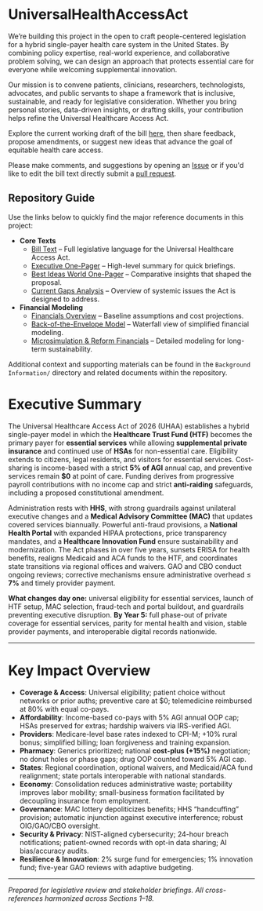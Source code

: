 # UniversalHealthAccessAct
We’re building this project in the open to craft people-centered legislation for a hybrid single-payer health care system in the United States. By combining policy expertise, real-world experience, and collaborative problem solving, we can design an approach that protects essential care for everyone while welcoming supplemental innovation.

Our mission is to convene patients, clinicians, researchers, technologists, advocates, and public servants to shape a framework that is inclusive, sustainable, and ready for legislative consideration. Whether you bring personal stories, data-driven insights, or drafting skills, your contribution helps refine the Universal Healthcare Access Act.

Explore the current working draft of the bill [here](https://github.com/erikpt/UniversalHealthAccessAct/blob/main/Bill_Text.md), then share feedback, propose amendments, or suggest new ideas that advance the goal of equitable health care access.

Please make comments, and suggestions by opening an [Issue](https://github.com/erikpt/UniversalHealthAccessAct/issues) or if you'd like to edit the bill text directly submit a [pull request](https://docs.github.com/en/pull-requests/collaborating-with-pull-requests/proposing-changes-to-your-work-with-pull-requests/about-pull-requests).

## Repository Guide

Use the links below to quickly find the major reference documents in this project:

* **Core Texts**
  * [Bill Text](Bill_Text.md) – Full legislative language for the Universal Healthcare Access Act.
  * [Executive One-Pager](UHAA_One_Pager.md) – High-level summary for quick briefings.
  * [Best Ideas World One-Pager](UHAA_Best_Ideas_World_OnePager.md) – Comparative insights that shaped the proposal.
  * [Current Gaps Analysis](Current_Gaps.md) – Overview of systemic issues the Act is designed to address.
* **Financial Modeling**
  * [Financials Overview](Financial%20Modeling/Financials.md) – Baseline assumptions and cost projections.
  * [Back-of-the-Envelope Model](Financial%20Modeling/UHAA_BOTE_updated_with_waterfall.md) – Waterfall view of simplified financial modeling.
  * [Microsimulation & Reform Financials](Financial%20Modeling/UHAA_microsim_and_reform_financials.md) – Detailed modeling for long-term sustainability.

Additional context and supporting materials can be found in the `Background Information/` directory and related documents within the repository.



# Executive Summary

The Universal Healthcare Access Act of 2026 (UHAA) establishes a hybrid single-payer model in which the **Healthcare Trust Fund (HTF)** becomes the primary payer for **essential services** while allowing **supplemental private insurance** and continued use of **HSAs** for non-essential care. Eligibility extends to citizens, legal residents, and visitors for essential services. Cost-sharing is income-based with a strict **5% of AGI** annual cap, and preventive services remain **$0** at point of care. Funding derives from progressive payroll contributions with no income cap and strict **anti-raiding** safeguards, including a proposed constitutional amendment.

Administration rests with **HHS**, with strong guardrails against unilateral executive changes and a **Medical Advisory Committee (MAC)** that updates covered services biannually. Powerful anti-fraud provisions, a **National Health Portal** with expanded HIPAA protections, price transparency mandates, and a **Healthcare Innovation Fund** ensure sustainability and modernization. The Act phases in over five years, sunsets ERISA for health benefits, realigns Medicaid and ACA funds to the HTF, and coordinates state transitions via regional offices and waivers. GAO and CBO conduct ongoing reviews; corrective mechanisms ensure administrative overhead ≤ **7%** and timely provider payment.

**What changes day one:** universal eligibility for essential services, launch of HTF setup, MAC selection, fraud-tech and portal buildout, and guardrails preventing executive disruption. **By Year 5:** full phase-out of private coverage for essential services, parity for mental health and vision, stable provider payments, and interoperable digital records nationwide.

---

# Key Impact Overview

* **Coverage & Access**: Universal eligibility; patient choice without networks or prior auths; preventive care at $0; telemedicine reimbursed at 80% with equal co-pays.
* **Affordability**: Income-based co-pays with 5% AGI annual OOP cap; HSAs preserved for extras; hardship waivers via IRS-verified AGI.
* **Providers**: Medicare-level base rates indexed to CPI-M; +10% rural bonus; simplified billing; loan forgiveness and training expansion.
* **Pharmacy**: Generics prioritized; national **cost-plus (+15%)** negotiation; no donut holes or phase gaps; drug OOP counted toward 5% AGI cap.
* **States**: Regional coordination, optional waivers, and Medicaid/ACA fund realignment; state portals interoperable with national standards.
* **Economy**: Consolidation reduces administrative waste; portability improves labor mobility; small-business formation facilitated by decoupling insurance from employment.
* **Governance**: MAC lottery depoliticizes benefits; HHS “handcuffing” provision; automatic injunction against executive interference; robust OIG/GAO/CBO oversight.
* **Security & Privacy**: NIST-aligned cybersecurity; 24-hour breach notifications; patient-owned records with opt-in data sharing; AI bias/accuracy audits.
* **Resilience & Innovation**: 2% surge fund for emergencies; 1% innovation fund; five-year GAO reviews with adaptive budgeting.

---

*Prepared for legislative review and stakeholder briefings. All cross-references harmonized across Sections 1–18.*
